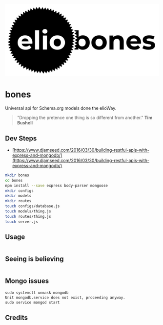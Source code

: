 ![](elio-bones-logo.png)

# bones

Universal api for Schema.org models done the elioWay.

> "Dropping the pretence one thing is so different from another." **Tim Bushell**


## Dev Steps

 * [https://www.djamseed.com/2016/03/30/building-restful-apis-with-express-and-mongodb/](https://www.djamseed.com/2016/03/30/building-restful-apis-with-express-and-mongodb/)

```bash
mkdir bones
cd bones
npm install --save express body-parser mongoose
mkdir configs
mkdir models
mkdir routes
touch configs/database.js
touch models/thing.js
touch routes/thing.js
touch server.js
```



## Usage

```bash
```

## Seeing is believing

```bash
```



## Mongo issues

```
sudo systemctl unmask mongodb
Unit mongodb.service does not exist, proceeding anyway.
sudo service mongod start

```



## Credits
